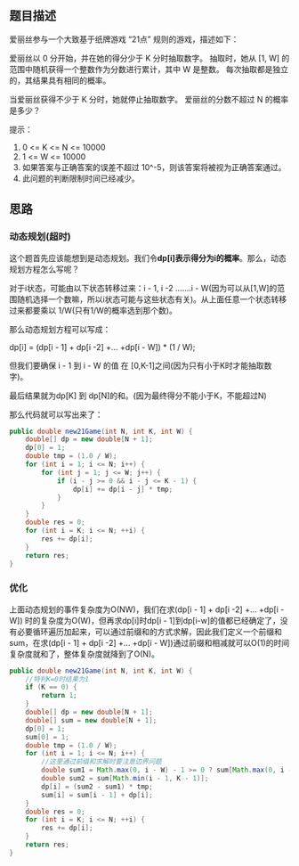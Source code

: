 ## 题目描述

爱丽丝参与一个大致基于纸牌游戏 “21点” 规则的游戏，描述如下：

爱丽丝以 0 分开始，并在她的得分少于 K 分时抽取数字。 抽取时，她从 [1, W] 的范围中随机获得一个整数作为分数进行累计，其中 W 是整数。 每次抽取都是独立的，其结果具有相同的概率。

当爱丽丝获得不少于 K 分时，她就停止抽取数字。 爱丽丝的分数不超过 N 的概率是多少？

提示：

1. 0 <= K <= N <= 10000
2. 1 <= W <= 10000
3. 如果答案与正确答案的误差不超过 10^-5，则该答案将被视为正确答案通过。
4. 此问题的判断限制时间已经减少。

## 思路

### 动态规划(超时)

这个题首先应该能想到是动态规划。我们令**dp[i]表示得分为i的概率**。那么，动态规划方程怎么写呢？

对于i状态，可能由以下状态转移过来：i - 1, i -2 .......i - W(因为可以从[1,W]的范围随机选择一个数嘛，所以i状态可能与这些状态有关)。从上面任意一个状态转移过来都要乘以 1/W(只有1/W的概率选到那个数)。

那么动态规划方程可以写成：

dp[i] = (dp[i - 1] + dp[i -2] +... +dp[i - W]) * (1 / W);

但我们要确保 i - 1 到 i - W 的值 在 [0,K-1]之间(因为只有小于K时才能抽取数字)。 

最后结果就为dp[K] 到 dp[N]的和。(因为最终得分不能小于K，不能超过N)

那么代码就可以写出来了：

```java
public double new21Game(int N, int K, int W) {
    double[] dp = new double[N + 1];
    dp[0] = 1;
    double tmp = (1.0 / W);
    for (int i = 1; i <= N; i++) {
        for (int j = 1; j <= W; j++) {
            if (i - j >= 0 && i - j <= K - 1) {
                dp[i] += dp[i - j] * tmp;
            }
        }
    }
    double res = 0;
    for (int i = K; i <= N; ++i) {
        res += dp[i];
    }
    return res;
}
```

### 优化

上面动态规划的事件复杂度为O(NW)，我们在求(dp[i - 1] + dp[i -2] +... +dp[i - W]) 时的复杂度为O(W)，但再求dp[i]时dp[i - 1]到dp[i-w]的值都已经确定了，没有必要循环遍历加起来，可以通过前缀和的方式求解，因此我们定义一个前缀和sum，在求(dp[i - 1] + dp[i -2] +... +dp[i - W])通过前缀和相减就可以O(1)的时间复杂度就和了，整体复杂度就降到了O(N)。

```java
public double new21Game(int N, int K, int W) {
    //特判K=0时结果为1
    if (K == 0) {
        return 1;
    }
    double[] dp = new double[N + 1];
    double[] sum = new double[N + 1];
    dp[0] = 1;
    sum[0] = 1;
    double tmp = (1.0 / W);
    for (int i = 1; i <= N; i++) {
        //这里通过前缀和求解时要注意边界问题
        double sum1 = Math.max(0, i - W) - 1 >= 0 ? sum[Math.max(0, i - W) - 1] : 0;
        double sum2 = sum[Math.min(i - 1, K - 1)];
        dp[i] = (sum2 - sum1) * tmp;
        sum[i] = sum[i - 1] + dp[i];
    }
    double res = 0;
    for (int i = K; i <= N; ++i) {
        res += dp[i];
    }
    return res;
}
```